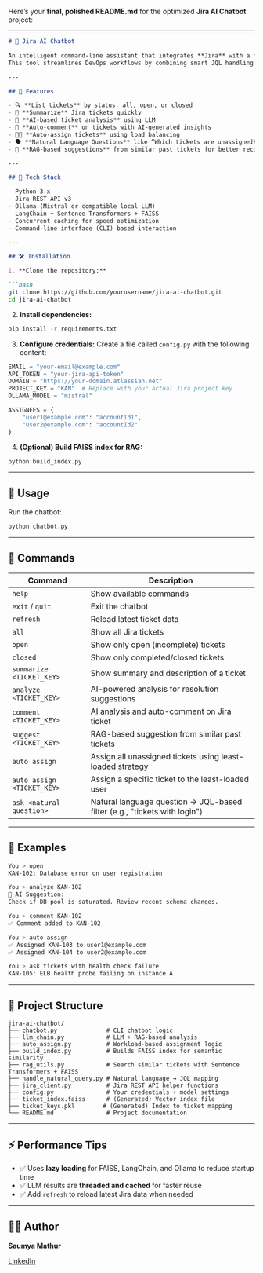 Here’s your **final, polished README.md** for the optimized **Jira AI Chatbot** project:

---

````markdown
# 🤖 Jira AI Chatbot

An intelligent command-line assistant that integrates **Jira** with a **local LLM (like Ollama Mistral)** to **analyze**, **summarize**, **auto-assign**, **comment**, and **filter tickets using natural language**.  
This tool streamlines DevOps workflows by combining smart JQL handling with LLM-powered analysis and RAG-based suggestions.

---

## 🚀 Features

- 🔍 **List tickets** by status: all, open, or closed  
- 📄 **Summarize** Jira tickets quickly  
- 🧠 **AI-based ticket analysis** using LLM  
- 💬 **Auto-comment** on tickets with AI-generated insights  
- 🧑‍💼 **Auto-assign tickets** using load balancing  
- 🗣️ **Natural Language Questions** like “Which tickets are unassigned?” or “Show high priority issues”  
- 📎 **RAG-based suggestions** from similar past tickets for better recommendations

---

## 🧠 Tech Stack

- Python 3.x  
- Jira REST API v3  
- Ollama (Mistral or compatible local LLM)  
- LangChain + Sentence Transformers + FAISS  
- Concurrent caching for speed optimization  
- Command-line interface (CLI) based interaction

---

## 🛠️ Installation

1. **Clone the repository:**

```bash
git clone https://github.com/yourusername/jira-ai-chatbot.git
cd jira-ai-chatbot
````

2. **Install dependencies:**

```bash
pip install -r requirements.txt
```

3. **Configure credentials:**
   Create a file called `config.py` with the following content:

```python
EMAIL = "your-email@example.com"
API_TOKEN = "your-jira-api-token"
DOMAIN = "https://your-domain.atlassian.net"
PROJECT_KEY = "KAN"  # Replace with your actual Jira project key
OLLAMA_MODEL = "mistral"

ASSIGNEES = {
    "user1@example.com": "accountId1",
    "user2@example.com": "accountId2"
}
```

4. **(Optional) Build FAISS index for RAG:**

```bash
python build_index.py
```

---

## 💬 Usage

Run the chatbot:

```bash
python chatbot.py
```

---

## 🔧 Commands

| Command                    | Description                                                               |
| -------------------------- | ------------------------------------------------------------------------- |
| `help`                     | Show available commands                                                   |
| `exit` / `quit`            | Exit the chatbot                                                          |
| `refresh`                  | Reload latest ticket data                                                 |
| `all`                      | Show all Jira tickets                                                     |
| `open`                     | Show only open (incomplete) tickets                                       |
| `closed`                   | Show only completed/closed tickets                                        |
| `summarize <TICKET_KEY>`   | Show summary and description of a ticket                                  |
| `analyze <TICKET_KEY>`     | AI-powered analysis for resolution suggestions                            |
| `comment <TICKET_KEY>`     | AI analysis and auto-comment on Jira ticket                               |
| `suggest <TICKET_KEY>`     | RAG-based suggestion from similar past tickets                            |
| `auto assign`              | Assign all unassigned tickets using least-loaded strategy                 |
| `auto assign <TICKET_KEY>` | Assign a specific ticket to the least-loaded user                         |
| `ask <natural question>`   | Natural language question → JQL-based filter (e.g., "tickets with login") |

---

## 🧪 Examples

```bash
You > open  
KAN-102: Database error on user registration  

You > analyze KAN-102  
🧠 AI Suggestion:  
Check if DB pool is saturated. Review recent schema changes.

You > comment KAN-102  
✅ Comment added to KAN-102

You > auto assign  
✅ Assigned KAN-103 to user1@example.com  
✅ Assigned KAN-104 to user2@example.com

You > ask tickets with health check failure  
KAN-105: ELB health probe failing on instance A
```

---

## 📁 Project Structure

```
jira-ai-chatbot/
├── chatbot.py              # CLI chatbot logic
├── llm_chain.py            # LLM + RAG-based analysis
├── auto_assign.py          # Workload-based assignment logic
├── build_index.py          # Builds FAISS index for semantic similarity
├── rag_utils.py            # Search similar tickets with Sentence Transformers + FAISS
├── handle_natural_query.py # Natural language → JQL mapping
├── jira_client.py          # Jira REST API helper functions
├── config.py               # Your credentials + model settings
├── ticket_index.faiss      # (Generated) Vector index file
├── ticket_keys.pkl        # (Generated) Index to ticket mapping
└── README.md               # Project documentation
```

---

## ⚡ Performance Tips

* ✅ Uses **lazy loading** for FAISS, LangChain, and Ollama to reduce startup time
* ✅ LLM results are **threaded and cached** for faster reuse
* ✅ Add `refresh` to reload latest Jira data when needed

---

## 👩‍💻 Author

**Saumya Mathur**

[LinkedIn](https://www.linkedin.com/in/saumya-mathur-60351a270/)


